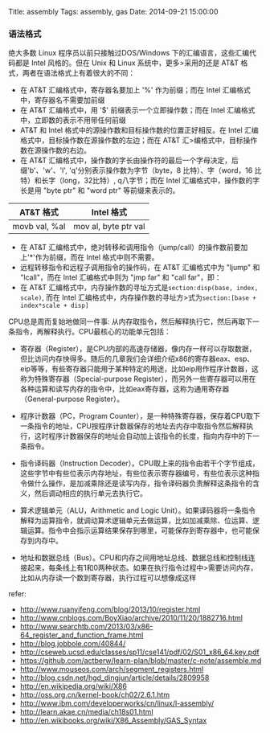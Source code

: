 Title: assembly
Tags: assembly, gas
Date: 2014-09-21 15:00:00

### 语法格式

绝大多数 Linux 程序员以前只接触过DOS/Windows 下的汇编语言，这些汇编代码都是 Intel 风格的。但在 Unix 和 Linux 系统中，更多>采用的还是 AT&T 格式，两者在语法格式上有着很大的不同：

- 在 AT&T 汇编格式中，寄存器名要加上 '%' 作为前缀；而在 Intel 汇编格式中，寄存器名不需要加前缀
- 在 AT&T 汇编格式中，用 '$' 前缀表示一个立即操作数；而在 Intel 汇编格式中，立即数的表示不用带任何前缀
- AT&T 和 Intel 格式中的源操作数和目标操作数的位置正好相反。在 Intel 汇编格式中，目标操作数在源操作数的左边；而在 AT&T 汇>编格式中，目标操作数在源操作数的右边。
- 在 AT&T 汇编格式中，操作数的字长由操作符的最后一个字母决定，后缀'b'、'w'、'l', 'q'分别表示操作数为字节（byte，8 比特）、字（word，16 比特）和长字（long，32比特）, q八字节；而在 Intel 汇编格式中，操作数的字长是用 "byte ptr" 和 "word ptr" 等前缀来表示的。

AT&T 格式 | Intel 格式
----|------
movb val, %al | mov al, byte ptr val

- 在 AT&T 汇编格式中，绝对转移和调用指令（jump/call）的操作数前要加上'*'作为前缀，而在 Intel 格式中则不需要。
- 远程转移指令和远程子调用指令的操作码，在 AT&T 汇编格式中为 "ljump" 和 "lcall"，而在 Intel 汇编格式中则为 "jmp far" 和 "call far"，即：
- 在 AT&T 汇编格式中，内存操作数的寻址方式是`section:disp(base, index, scale)`, 而在 Intel 汇编格式中，内存操作数的寻址方>式为`section:[base + index*scale + disp]`


CPU总是周而复始地做同一件事: 从内存取指令，然后解释执行它，然后再取下一条指令，再解释执行。CPU最核心的功能单元包括：

- 寄存器（Register），是CPU内部的高速存储器，像内存一样可以存取数据，但比访问内存快得多。随后的几章我们会详细介绍x86的寄存器eax、esp、eip等等，有些寄存器只能用于某种特定的用途，比如eip用作程序计数器，这称为特殊寄存器（Special-purpose Register），而另外一些寄存器可以用在各种运算和读写内存的指令中，比如eax寄存器，这称为通用寄存器（General-purpose Register）。

- 程序计数器（PC，Program Counter），是一种特殊寄存器，保存着CPU取下一条指令的地址，CPU按程序计数器保存的地址去内存中取指令然后解释执行，这时程序计数器保存的地址会自动加上该指令的长度，指向内存中的下一条指令。

- 指令译码器（Instruction Decoder）。CPU取上来的指令由若干个字节组成，这些字节中有些位表示内存地址，有些位表示寄存器编号，有些位表示这种指令做什么操作，是加减乘除还是读写内存，指令译码器负责解释这条指令的含义，然后调动相应的执行单元去执行它。
- 算术逻辑单元（ALU，Arithmetic and Logic Unit）。如果译码器将一条指令解释为运算指令，就调动算术逻辑单元去做运算，比如加减乘除、位运算、逻辑运算。指令中会指示运算结果保存到哪里，可能保存到寄存器中，也可能保存到内存中。

- 地址和数据总线（Bus）。CPU和内存之间用地址总线、数据总线和控制线连接起来，每条线上有1和0两种状态。如果在执行指令过程中>需要访问内存，比如从内存读一个数到寄存器，执行过程可以想像成这样

refer:

- http://www.ruanyifeng.com/blog/2013/10/register.html
- http://www.cnblogs.com/BoyXiao/archive/2010/11/20/1882716.html
- http://www.searchtb.com/2013/03/x86-64_register_and_function_frame.html
- http://blog.jobbole.com/40844/
- http://cseweb.ucsd.edu/classes/sp11/cse141/pdf/02/S01_x86_64.key.pdf
- https://github.com/actberw/learn-plan/blob/master/c-note/assemble.md
- http://www.mouseos.com/arch/segment_registers.html
- http://blog.csdn.net/hgd_dingjun/article/details/2809958
- http://en.wikipedia.org/wiki/X86
- http://oss.org.cn/kernel-book/ch02/2.6.1.htm
- http://www.ibm.com/developerworks/cn/linux/l-assembly/
- http://learn.akae.cn/media/ch18s01.html
- http://en.wikibooks.org/wiki/X86_Assembly/GAS_Syntax
